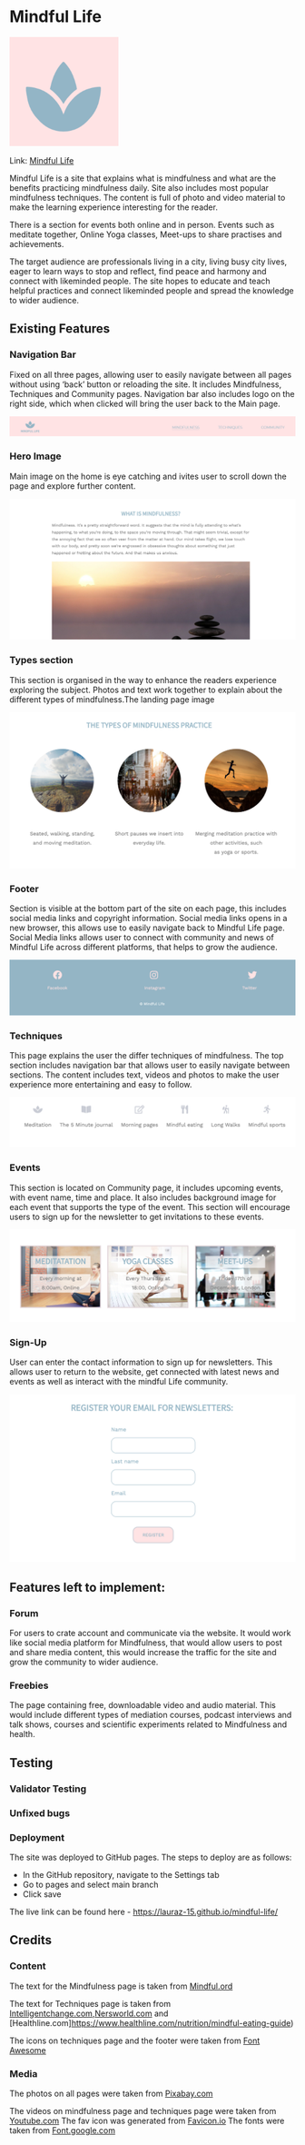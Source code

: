 # Mindful Life

![Logo](https://github.com/lauraz-15/mindful-life/blob/main/assets/readme_images/android-chrome-192x192.png)

Link: [Mindful Life](https://lauraz-15.github.io/mindful-life/index.html)

Mindful Life is a site that explains what is mindfulness and what are the benefits practicing mindfulness daily. Site also includes most popular mindfulness techniques. The content is full of photo and video material to make the learning experience interesting for the reader.

There is a section for events both online and in person. Events such as meditate together, Online Yoga classes, Meet-ups to share practises and achievements. 

The target audience are professionals living in a city, living busy city lives, eager to learn ways to stop and reflect, find peace and harmony and connect with likeminded people.
The site hopes to educate and teach helpful practices and connect likeminded people and spread the knowledge to wider audience. 

## Existing Features

### Navigation Bar 

Fixed on all three pages, allowing user to easily navigate between all pages without using ‘back’ button or reloading the site. It includes Mindfulness, Techniques and Community pages. Navigation bar also includes logo on the right side, which when clicked will bring the user back to the Main page.

![Nav bar](https://github.com/lauraz-15/mindful-life/blob/main/assets/readme_images/nav-bar.png)

### Hero Image 

Main image on the home is eye catching and ivites user to scroll down the page and explore further content.

![Hero Image](https://github.com/lauraz-15/mindful-life/blob/main/assets/readme_images/hero-image.png)

### Types section

This section is organised in the way to enhance the readers experience exploring the subject. Photos and text work together to explain about the different types of mindfulness.The landing page image

![Types](https://github.com/lauraz-15/mindful-life/blob/main/assets/readme_images/types.png)

### Footer 

Section is visible at the bottom part of the site on each page, this includes social media links and copyright information. 
Social media links opens in a new browser, this allows use to easily navigate back to Mindful Life page.
Social Media links allows user to connect with community and news of Mindful Life across different platforms, that helps to grow the audience.

![Footer](https://github.com/lauraz-15/mindful-life/blob/main/assets/readme_images/footer.png)

### Techniques 

This page explains the user the differ techniques of mindfulness. The top section includes navigation bar that allows user to easily navigate between sections. 
The content includes text, videos and photos to make the user experience more entertaining and easy to follow. 

![Techniques](https://github.com/lauraz-15/mindful-life/blob/main/assets/readme_images/techniques.png)

### Events

This section is located on Community page, it includes upcoming events, with event name, time and place. It also includes background image for each event that supports the type of the event. This section will encourage users to sign up for the newsletter to get invitations to these events. 

![Events](https://github.com/lauraz-15/mindful-life/blob/main/assets/readme_images/events.png)

### Sign-Up 

User can enter the contact information to sign up for newsletters. This allows user to return to the website, get connected with latest news and events as well as interact with the mindful Life community. 

![Sign-Up](https://github.com/lauraz-15/mindful-life/blob/main/assets/readme_images/sign-up.png)

## Features left to implement:

### Forum 
For users to crate account and communicate via the website. It would work like social media platform for Mindfulness, that would allow users to post and share media content, this would increase the traffic for the site and grow the community to wider audience. 
### Freebies 
The page containing free, downloadable video and audio material. This would include different types of mediation courses, podcast interviews and talk shows, courses and scientific experiments related to Mindfulness and health. 

## Testing

### Validator Testing

### Unfixed bugs

### Deployment

The site was deployed to GitHub pages. The steps to deploy are as follows:
- In the GitHub repository, navigate to the Settings tab
- Go to pages and select main branch
- Click save

The live link can be found here - https://lauraz-15.github.io/mindful-life/

## Credits

### Content

The text for the Mindfulness page is taken from [Mindful.ord](https://www.mindful.org/what-is-mindfulness/)

The text for Techniques page is taken from [Intelligentchange.com](https://www.intelligentchange.com),[Nersworld.com](nersworld.com/training/a22160937/mindfulness-in-running/) and [Healthline.com]https://www.healthline.com/nutrition/mindful-eating-guide)


The icons on techniques page and the footer were taken from [Font Awesome](https://fontawesome.com/v5.15/icons?d=gallery&p=2)

### Media

The photos on all pages were taken from [Pixabay.com](https://pixabay.com/)

The videos on mindfulness page and techniques page were taken from [Youtube.com](https://www.youtube.com/)
The fav icon was generated from [Favicon.io](https://favicon.io/)
The fonts were taken from [Font.google.com](https://fonts.google.com/)

